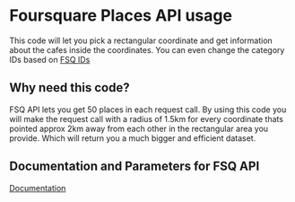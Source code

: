 # Foursquare Places API usage

This code will let you pick a rectangular coordinate and get information about the cafes inside the coordinates. You can even change the category IDs based on [FSQ IDs](https://location.foursquare.com/places/docs/categories) 

## Why need this code?

FSQ API lets you get 50 places in each request call. By using this code you will make the request call with a radius of 1.5km for every coordinate thats pointed approx 2km away from each other in the rectangular area you provide. Which will return you a much bigger and efficient dataset.


## Documentation and Parameters for FSQ API

[Documentation](https://location.foursquare.com/developer/reference/place-search) 